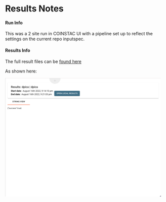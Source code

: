 # Results Notes

#### Run Info

This was a 2 site run in COINSTAC UI with a pipeline set up to reflect the settings on the current repo inputspec.

#### Results Info

The full result files can be [found here](https://mygsu-my.sharepoint.com/:f:/r/personal/jromero7_gsu_edu/Documents/dpica_results?csf=1&web=1&e=iRYanm)

As shown here:

![Results View](https://raw.githubusercontent.com/trendscenter/coinstac-dpica/master/test/results/results.png "Results View")
